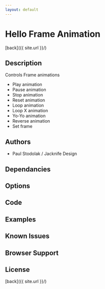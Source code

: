 ```yaml
---
layout: default
---
```


# Hello Frame Animation
[back]({{ site.url }}/)

## Description
Controls Frame animations

- Play animation
- Pause animation
- Stop animation
- Reset animation
- Loop animation
- Loop X animation
- Yo-Yo animation
- Reverse animation
- Set frame

## Authors
- Paul Stodolak / Jacknife Design

## Dependancies

## Options

## Code

## Examples

## Known Issues

## Browser Support

## License

[back]({{ site.url }}/)